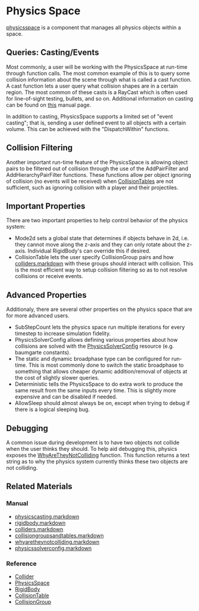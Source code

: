 # Physics Space

[physicsspace](https://github.com/PlasmaEngine/PlasmaDocs/tree/master/docs/C%2B%2B/code_reference/class_reference/physicsspace.markdown) is a component that manages all physics objects within a space.

## Queries: Casting/Events

Most commonly, a user will be working with the PhysicsSpace at run-time through function calls. The most common example of this is to query some collision information about the scene through what is called a cast function. A cast function lets a user query what collision shapes are in a certain region. The most common of these casts is a RayCast which is often used for line-of-sight testing, bullets, and so on. Additional information on casting can be found on [this](https://plasmaengine.github.io/PlasmaDocs/Manual/physics/physicscasting.markdown) manual page.

In addition to casting, PhysicsSpace supports a limited set of "event casting"; that is, sending a user defined event to all objects with a certain volume. This can be achieved with the "DispatchWithin" functions.

## Collision Filtering

Another important run-time feature of the PhysicsSpace is allowing object pairs to be filtered out of collision through the use of the AddPairFilter and AddHierarchyPairFilter functions. These functions allow per object ignoring of collision (no events will be received) when [CollisionTables](https://plasmaengine.github.io/PlasmaDocs/Manual/physics/collisionoverview/collisiongroupsandtables.markdown) are not sufficient, such as ignoring collision with a player and their projectiles.

## Important Properties

There are two important properties to help control behavior of the physics system:
  - Mode2d sets a global state that determines if objects behave in 2d, i.e. they cannot move along the z-axis and they can only rotate about the z-axis. Individual RigidBody's can override this if desired.
  - CollisionTable lets the user specify CollisionGroup pairs and how [colliders.markdown](https://plasmaengine.github.io/PlasmaDocs/Manual/physics/colliders.markdown) with these groups should interact with collision. This is the most efficient way to setup collision filtering so as to not resolve collisions or receive events.
 
## Advanced Properties
Additionaly, there are several other properties on the physics space that are for more advanced users.
  - SubStepCount lets the physics space run multiple iterations for every timestep to increase simulation fidelity.
  - PhysicsSolverConfig allows defining various properties about how collisions are solved with the [PhysicsSolverConfig](https://plasmaengine.github.io/PlasmaDocs/Manual/physics/physicssolverconfig.markdown) resource (e.g. baumgarte constants).
  - The static and dynamic broadphase type can be configured for run-time. This is most commonly done to switch the static broadphase to something that allows cheaper dynamic addition/removal of objects at the cost of slightly slower queries.
  - Deterministic tells the PhysicsSpace to do extra work to produce the same result from the same inputs every time. This is slightly more expensive and can be disabled if needed.
  - AllowSleep should almost always be on, except when trying to debug if there is a logical sleeping bug.
  
## Debugging
A common issue during development is to have two objects not collide when the user thinks they should. To help aid debugging this, physics exposes the [WhyAreTheyNotColliding](https://plasmaengine.github.io/PlasmaDocs/Manual/physics/physicstroubleshooting/whyaretheynotcolliding.markdown) function. This function returns a text string as to why the physics system currently thinks these two objects are not colliding.

## Related Materials
### Manual
 - [physicscasting.markdown](https://plasmaengine.github.io/PlasmaDocs/Manual/physics/physicscasting.markdown)
 - [rigidbody.markdown](https://plasmaengine.github.io/PlasmaDocs/Manual/physics/rigidbody.markdown)
 - [colliders.markdown](https://plasmaengine.github.io/PlasmaDocs/Manual/physics/colliders.markdown)
 - [collisiongroupsandtables.markdown](https://plasmaengine.github.io/PlasmaDocs/Manual/physics/collisionoverview/collisiongroupsandtables.markdown)
 - [whyaretheynotcolliding.markdown](https://plasmaengine.github.io/PlasmaDocs/Manual/physics/physicstroubleshooting/whyaretheynotcolliding.markdown)
 - [physicssolverconfig.markdown](https://plasmaengine.github.io/PlasmaDocs/Manual/physics/physicssolverconfig.markdown)

### Reference
 - [Collider](https://github.com/PlasmaEngine/PlasmaDocs/tree/master/docs/C%2B%2B/code_reference/class_reference/collider.markdown)
 - [PhysicsSpace](https://github.com/PlasmaEngine/PlasmaDocs/tree/master/docs/C%2B%2B/code_reference/class_reference/physicsspace.markdown)
 - [RigidBody](https://github.com/PlasmaEngine/PlasmaDocs/tree/master/docs/C%2B%2B/code_reference/class_reference/rigidbody.markdown)
 - [CollisionTable](https://github.com/PlasmaEngine/PlasmaDocs/tree/master/docs/C%2B%2B/code_reference/class_reference/collisiontable.markdown)
 - [CollisionGroup](https://github.com/PlasmaEngine/PlasmaDocs/tree/master/docs/C%2B%2B/code_reference/class_reference/collisiongroup.markdown) 

 